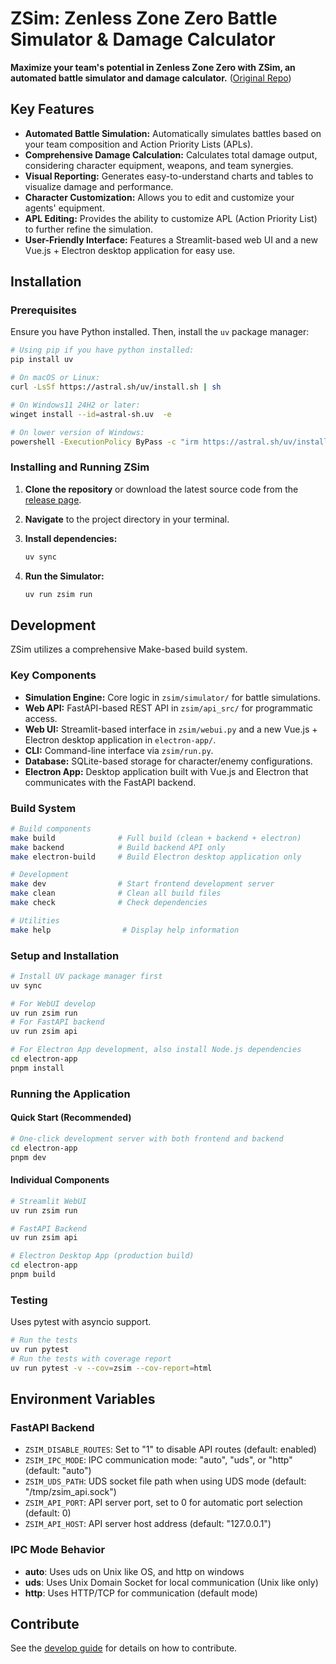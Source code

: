 # ZSim: Zenless Zone Zero Battle Simulator & Damage Calculator

**Maximize your team's potential in Zenless Zone Zero with ZSim, an automated battle simulator and damage calculator.** ([Original Repo](https://github.com/ZZZSimulator/ZSim))

## Key Features

*   **Automated Battle Simulation:** Automatically simulates battles based on your team composition and Action Priority Lists (APLs).
*   **Comprehensive Damage Calculation:** Calculates total damage output, considering character equipment, weapons, and team synergies.
*   **Visual Reporting:** Generates easy-to-understand charts and tables to visualize damage and performance.
*   **Character Customization:** Allows you to edit and customize your agents' equipment.
*   **APL Editing:** Provides the ability to customize APL (Action Priority List) to further refine the simulation.
*   **User-Friendly Interface:** Features a Streamlit-based web UI and a new Vue.js + Electron desktop application for easy use.

## Installation

### Prerequisites

Ensure you have Python installed. Then, install the `uv` package manager:

```bash
# Using pip if you have python installed:
pip install uv
```

```bash
# On macOS or Linux:
curl -LsSf https://astral.sh/uv/install.sh | sh
```

```bash
# On Windows11 24H2 or later:
winget install --id=astral-sh.uv  -e
```

```bash
# On lower version of Windows:
powershell -ExecutionPolicy ByPass -c "irm https://astral.sh/uv/install.ps1 | iex"
```

### Installing and Running ZSim

1.  **Clone the repository** or download the latest source code from the [release page](https://github.com/ZZZSimulator/ZSim/releases).
2.  **Navigate** to the project directory in your terminal.
3.  **Install dependencies:**

    ```bash
    uv sync
    ```
4.  **Run the Simulator:**

    ```bash
    uv run zsim run
    ```

## Development

ZSim utilizes a comprehensive Make-based build system.

### Key Components

*   **Simulation Engine:** Core logic in `zsim/simulator/` for battle simulations.
*   **Web API:** FastAPI-based REST API in `zsim/api_src/` for programmatic access.
*   **Web UI:** Streamlit-based interface in `zsim/webui.py` and a new Vue.js + Electron desktop application in `electron-app/`.
*   **CLI:** Command-line interface via `zsim/run.py`.
*   **Database:** SQLite-based storage for character/enemy configurations.
*   **Electron App:** Desktop application built with Vue.js and Electron that communicates with the FastAPI backend.

### Build System

```bash
# Build components
make build              # Full build (clean + backend + electron)
make backend            # Build backend API only
make electron-build     # Build Electron desktop application only

# Development
make dev                # Start frontend development server
make clean              # Clean all build files
make check              # Check dependencies

# Utilities
make help                # Display help information
```

### Setup and Installation

```bash
# Install UV package manager first
uv sync

# For WebUI develop
uv run zsim run 
# For FastAPI backend
uv run zsim api

# For Electron App development, also install Node.js dependencies
cd electron-app
pnpm install
```

### Running the Application

#### Quick Start (Recommended)
```bash
# One-click development server with both frontend and backend
cd electron-app
pnpm dev
```

#### Individual Components
```bash
# Streamlit WebUI
uv run zsim run

# FastAPI Backend
uv run zsim api

# Electron Desktop App (production build)
cd electron-app
pnpm build
```

### Testing

Uses pytest with asyncio support.
```bash
# Run the tests
uv run pytest
# Run the tests with coverage report
uv run pytest -v --cov=zsim --cov-report=html
```

## Environment Variables

### FastAPI Backend

*   `ZSIM_DISABLE_ROUTES`: Set to "1" to disable API routes (default: enabled)
*   `ZSIM_IPC_MODE`: IPC communication mode: "auto", "uds", or "http" (default: "auto")
*   `ZSIM_UDS_PATH`: UDS socket file path when using UDS mode (default: "/tmp/zsim_api.sock")
*   `ZSIM_API_PORT`: API server port, set to 0 for automatic port selection (default: 0)
*   `ZSIM_API_HOST`: API server host address (default: "127.0.0.1")

### IPC Mode Behavior
*   **auto**: Uses uds on Unix like OS, and http on windows
*   **uds**: Uses Unix Domain Socket for local communication (Unix like only)
*   **http**: Uses HTTP/TCP for communication (default mode)

## Contribute

See the [develop guide](https://github.com/ZZZSimulator/ZSim/wiki/%E8%B4%A1%E7%8C%AE%E6%8C%87%E5%8D%97-Develop-Guide) for details on how to contribute.